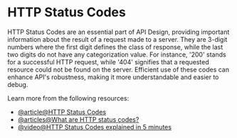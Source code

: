 # HTTP Status Codes

HTTP Status Codes are an essential part of API Design, providing important information about the result of a request made to a server. They are 3-digit numbers where the first digit defines the class of response, while the last two digits do not have any categorization value. For instance, '200' stands for a successful HTTP request, while '404' signifies that a requested resource could not be found on the server. Efficient use of these codes can enhance API's robustness, making it more understandable and easier to debug.

Learn more from the following resources:

- [@article@HTTP Status Codes](https://developer.mozilla.org/en-US/docs/Web/HTTP/Status)
- [@articles@What are HTTP status codes?](https://umbraco.com/knowledge-base/http-status-codes/)
- [@video@HTTP Status Codes explained in 5 minutes](https://www.youtube.com/watch?v=qmpUfWN7hh4)